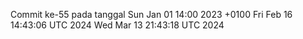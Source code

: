 Commit ke-55 pada tanggal Sun Jan 01 14:00 2023 +0100
Fri Feb 16 14:43:06 UTC 2024
Wed Mar 13 21:43:18 UTC 2024
